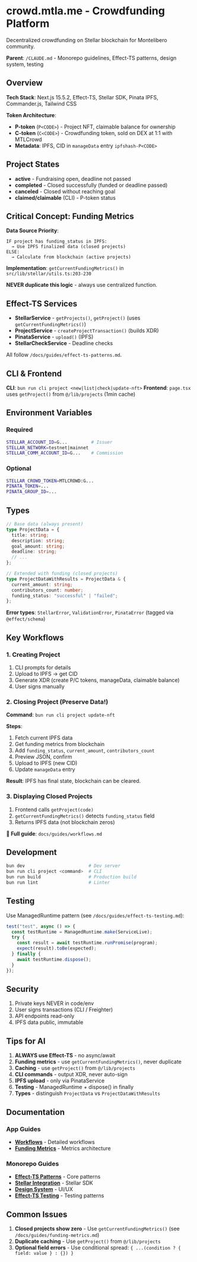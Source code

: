 # crowd.mtla.me - Crowdfunding Platform

Decentralized crowdfunding on Stellar blockchain for Montelibero community.

**Parent**: `/CLAUDE.md` - Monorepo guidelines, Effect-TS patterns, design system, testing

## Overview

**Tech Stack**: Next.js 15.5.2, Effect-TS, Stellar SDK, Pinata IPFS, Commander.js, Tailwind CSS

**Token Architecture**:
- **P-token** (`P<CODE>`) - Project NFT, claimable balance for ownership
- **C-token** (`C<CODE>`) - Crowdfunding token, sold on DEX at 1:1 with MTLCrowd
- **Metadata**: IPFS, CID in `manageData` entry `ipfshash-P<CODE>`

## Project States

- **active** - Fundraising open, deadline not passed
- **completed** - Closed successfully (funded or deadline passed)
- **canceled** - Closed without reaching goal
- **claimed/claimable** (CLI) - P-token status

## Critical Concept: Funding Metrics

**Data Source Priority**:
```
IF project has funding_status in IPFS:
  → Use IPFS finalized data (closed projects)
ELSE:
  → Calculate from blockchain (active projects)
```

**Implementation**: `getCurrentFundingMetrics()` in `src/lib/stellar/utils.ts:203-230`

**NEVER duplicate this logic** - always use centralized function.

## Effect-TS Services

- **StellarService** - `getProjects()`, `getProject()` (uses `getCurrentFundingMetrics()`)
- **ProjectService** - `createProjectTransaction()` (builds XDR)
- **PinataService** - `upload()` (IPFS)
- **StellarCheckService** - Deadline checks

All follow `/docs/guides/effect-ts-patterns.md`.

## CLI & Frontend

**CLI**: `bun run cli project <new|list|check|update-nft>`
**Frontend**: `page.tsx` uses `getProject()` from `@/lib/projects` (1min cache)

## Environment Variables

### Required
```bash
STELLAR_ACCOUNT_ID=G...         # Issuer
STELLAR_NETWORK=testnet|mainnet
STELLAR_COMM_ACCOUNT_ID=G...    # Commission
```

### Optional
```bash
STELLAR_CROWD_TOKEN=MTLCROWD:G...
PINATA_TOKEN=...
PINATA_GROUP_ID=...
```

## Types

```typescript
// Base data (always present)
type ProjectData = {
  title: string;
  description: string;
  goal_amount: string;
  deadline: string;
  // ...
};

// Extended with funding (closed projects)
type ProjectDataWithResults = ProjectData & {
  current_amount: string;
  contributors_count: number;
  funding_status: "successful" | "failed";
};
```

**Error types**: `StellarError`, `ValidationError`, `PinataError` (tagged via `@effect/schema`)

## Key Workflows

### 1. Creating Project
1. CLI prompts for details
2. Upload to IPFS → get CID
3. Generate XDR (create P/C tokens, manageData, claimable balance)
4. User signs manually

### 2. Closing Project (Preserve Data!)
**Command**: `bun run cli project update-nft`

**Steps**:
1. Fetch current IPFS data
2. Get funding metrics from blockchain
3. Add `funding_status`, `current_amount`, `contributors_count`
4. Preview JSON, confirm
5. Upload to IPFS (new CID)
6. Update `manageData` entry

**Result**: IPFS has final state, blockchain can be cleared.

### 3. Displaying Closed Projects
1. Frontend calls `getProject(code)`
2. `getCurrentFundingMetrics()` detects `funding_status` field
3. Returns IPFS data (not blockchain zeros)

**📘 Full guide**: `docs/guides/workflows.md`

## Development

```bash
bun dev                        # Dev server
bun run cli project <command>  # CLI
bun run build                  # Production build
bun run lint                   # Linter
```

## Testing

Use ManagedRuntime pattern (see `/docs/guides/effect-ts-testing.md`):

```typescript
test("test", async () => {
  const testRuntime = ManagedRuntime.make(ServiceLive);
  try {
    const result = await testRuntime.runPromise(program);
    expect(result).toBe(expected);
  } finally {
    await testRuntime.dispose();
  }
});
```

## Security

1. Private keys NEVER in code/env
2. User signs transactions (CLI / Freighter)
3. API endpoints read-only
4. IPFS data public, immutable

## Tips for AI

1. **ALWAYS use Effect-TS** - no async/await
2. **Funding metrics** - use `getCurrentFundingMetrics()`, never duplicate
3. **Caching** - use `getProject()` from `@/lib/projects`
4. **CLI commands** - output XDR, never auto-sign
5. **IPFS upload** - only via PinataService
6. **Testing** - ManagedRuntime + dispose() in finally
7. **Types** - distinguish `ProjectData` vs `ProjectDataWithResults`

## Documentation

### App Guides
- **[Workflows](/apps/crowd.mtla.me/docs/guides/workflows.md)** - Detailed workflows
- **[Funding Metrics](/apps/crowd.mtla.me/docs/guides/funding-metrics.md)** - Metrics architecture

### Monorepo Guides
- **[Effect-TS Patterns](/docs/guides/effect-ts-patterns.md)** - Core patterns
- **[Stellar Integration](/docs/guides/stellar-integration.md)** - Stellar SDK
- **[Design System](/docs/guides/design-system.md)** - UI/UX
- **[Effect-TS Testing](/docs/guides/effect-ts-testing.md)** - Testing patterns

## Common Issues

1. **Closed projects show zero** - Use `getCurrentFundingMetrics()` (see `/docs/guides/funding-metrics.md`)
2. **Duplicate caching** - Use `getProject()` from `@/lib/projects`
3. **Optional field errors** - Use conditional spread: `{ ...(condition ? { field: value } : {}) }`
